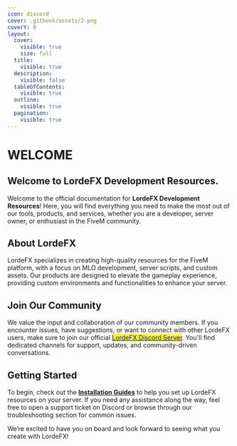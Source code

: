 ```yaml
---
icon: discord
cover: .gitbook/assets/2.png
coverY: 0
layout:
  cover:
    visible: true
    size: full
  title:
    visible: true
  description:
    visible: false
  tableOfContents:
    visible: true
  outline:
    visible: true
  pagination:
    visible: true
---
```


# WELCOME

## Welcome to LordeFX Development Resources.

Welcome to the official documentation for **LordeFX Development Resources**! Here, you will find everything you need to make the most out of our tools, products, and services, whether you are a developer, server owner, or enthusiast in the FiveM community.

## About LordeFX

LordeFX specializes in creating high-quality resources for the FiveM platform, with a focus on MLO  development, server scripts, and custom assets. Our products are designed to elevate the gameplay experience, providing custom environments and functionalities to enhance your server.

## Join Our Community

We value the input and collaboration of our community members. If you encounter issues, have suggestions, or want to connect with other LordeFX users, make sure to join our official [<mark style="color:blue;">LordeFX Discord Server</mark>](https://discord.gg/bHyRDuYqpB). You'll find dedicated channels for support, updates, and community-driven conversations.

## Getting Started

To begin, check out the [**Installation Guides**](tutorials/images-and-media.md) to help you set up LordeFX resources on your server. If you need any assistance along the way, feel free to open a support ticket on Discord or browse through our troubleshooting section for common issues.

We’re excited to have you on board and look forward to seeing what you create with LordeFX!
